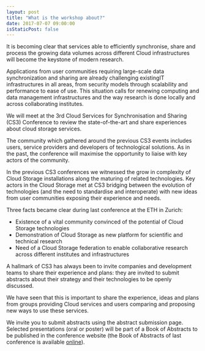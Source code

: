 ```yaml
---
layout: post
title: "What is the workshop about?"
date: 2017-07-07 09:00:00
isStaticPost: false
---
```


It is becoming clear that services able to efficiently synchronise, share and process the growing data volumes across different Cloud infrastructures will become the keystone of modern research.

Applications from user communities requiring large-scale data synchronization and sharing are already challenging existingIT infrastructures in all areas, from security models through scalability and performance to ease of use. This situation calls for renewing computing and data management infrastructures and the way research is done locally and across collaborating institutes.

We will meet at the 3rd Cloud Services for Synchronisation and Sharing (CS3) Conference to review the state-of-the-art and share experiences about cloud storage services.

The community which gathered around the previous CS3 events includes users, service providers and developers of technological solutions.  As in the past, the conference will maximise the opportunity to liaise with key actors of the community.

In the previous CS3 conferences we witnessed the grow in complexity of Cloud Storage installations along the maturing of related  technologies.  Key actors in the Cloud Storage met at CS3 bridging between the evolution of technologies (and the need to standardise and interoperate) with new ideas from user communities exposing their experience and needs.

Three facts became clear during last conference at the ETH in Zurich:

* Existence of a vital community convinced of the potential of Cloud Storage technologies
* Demonstration of Cloud Storage as new platform for scientific and technical research
* Need of a Cloud Storage federation to enable collaborative research across different institutes and infrastructures

A hallmark of CS3 has always been to invite companies and development teams to share their experience and plans: they are invited to submit abstracts about their strategy and their technologies to be openly discussed.

We have seen that this is important to share the experience, ideas and plans from groups providing Cloud services and users comparing and proposing new ways to use these services.

We invite you to submit abstracts using the abstract submission page. Selected presentations (oral or poster) will be part of a Book of Abstracts to be published in the conference website (the Book of Abstracts of last conference is available [online](https://cs3.ethz.ch/CS3-ETHZ-BookOfAbstracts.pdf)).
